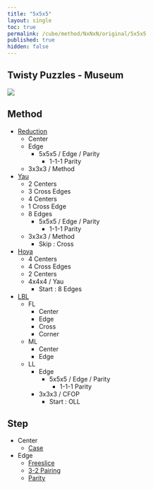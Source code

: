 ```yaml
---
title: "5x5x5"
layout: single
toc: true
permalink: /cube/method/NxNxN/original/5x5x5
published: true
hidden: false
---
```


<head>
  <base target="_self">
</head>



## Twisty Puzzles - Museum

<a href="https://twistypuzzles.com/app/museum/museum_showitem.php?pkey=268">
  <img src="https://twistypuzzles.com/museum/large/00268-02.jpg">
</a>



## Method

- [Reduction](/cube/method/NxNxN/original/5x5x5/reduction)
  - Center
  - Edge
    - 5x5x5 / Edge / Parity
      - 1-1-1 Parity
  - 3x3x3 / Method
- [Yau](/cube/method/NxNxN/original/5x5x5/yau)
  - 2 Centers
  - 3 Cross Edges
  - 4 Centers
  - 1 Cross Edge
  - 8 Edges
    - 5x5x5 / Edge / Parity
      - 1-1-1 Parity
  - 3x3x3 / Method
    - Skip : Cross
- [Hoya](/cube/method/NxNxN/original/5x5x5/hoya)
  - 4 Centers
  - 4 Cross Edges
  - 2 Centers
  - 4x4x4 / Yau
    - Start : 8 Edges
- [LBL](/cube/method/NxNxN/original/5x5x5/lbl)
  - FL
    - Center
    - Edge
    - Cross
    - Corner
  - ML
    - Center
    - Edge
  - LL
    - Edge
      - 5x5x5 / Edge / Parity
        - 1-1-1 Parity
    - 3x3x3 / CFOP
      - Start : OLL



## Step

- Center
  - [Case](/cube/method/NxNxN/original/5x5x5/center/case)
- Edge
  - [Freeslice](/cube/method/NxNxN/original/5x5x5/edge/freeslice)
  - [3-2 Pairing](/cube/method/NxNxN/original/5x5x5/edge/3-2_pairing)
  - [Parity](/cube/method/NxNxN/original/5x5x5/edge/parity)
